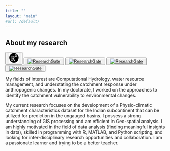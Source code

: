```yaml
---
title: ""
layout: "main"
#url: /default/
---
```


## About my research 
<button style = "padding: 1px 10px">
<a href="https://www.researchgate.net/profile/Ankit-Deshmukh-2">
  <img src="RG.png"  width="30" alt="ResearchGate">
  </a>
</button>

<button style = "padding: 1px 10px">
<a href="https://twitter.com/anix7n">
  <img src="https://cdn-icons-png.flaticon.com/128/2168/2168336.png"  width="30" alt="ResearchGate">
  </a>
</button>

<button style = "padding: 1px 10px">
<a href="https://github.com/anixn">
  <img src="https://cdn-icons-png.flaticon.com/128/4942/4942174.png"  width="30" alt="ResearchGate">
  </a>
</button>

<button style = "padding: 1px 10px">
<a href="https://www.linkedin.com/in/anixn/">
  <img src="https://cdn-icons-png.flaticon.com/128/4942/4942174.png"  width="30" alt="ResearchGate">
  </a>
</button>

<button style = "padding: 1px 10px">
<a href="https://orcid.org/0000-0002-1433-3872">
  <img src="https://cdn-icons-png.flaticon.com/128/4942/4942174.png"  width="30" alt="ResearchGate">
  </a>
</button>

My fields of interest are Computational Hydrology, water resource management, and understating the catchment response under anthropogenic changes. In my doctorate, I worked on the approaches to identify the catchment vulnerability to environmental changes. 

My current research focuses on the development of a Physio-climatic catchment characteristics dataset for the Indian subcontinent that can be utilized for prediction in the ungauged basins. I possess a strong understanding of GIS processing and am efficient in Geo-spatial analysis. I am highly motivated in the field of data analysis (finding meaningful insights in data), skilled in programming with R, MATLAB, and Python scripting, and looking for inter-disciplinary research opportunities and collaboration. I am a passionate learner and trying to be a better teacher. 




